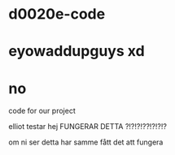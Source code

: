 # d0020e-code
# eyowaddupguys xd
# no
code for our project

elliot testar hej
FUNGERAR DETTA ?!?!?!??!?!?!?

om ni ser detta har samme fått det att fungera